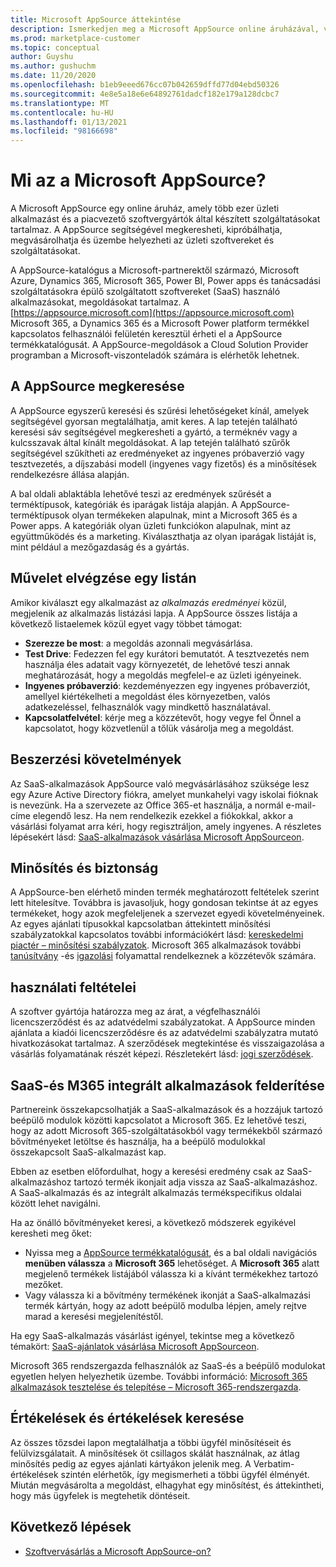 ```yaml
---
title: Microsoft AppSource áttekintése
description: Ismerkedjen meg a Microsoft AppSource online áruházával, valamint arról, hogy miként találhatja meg és tekintheti meg a szoftverek és megoldások részletes katalógusát.
ms.prod: marketplace-customer
ms.topic: conceptual
author: Guyshu
ms.author: gushuchm
ms.date: 11/20/2020
ms.openlocfilehash: b1eb9eeed676cc07b042659dffd77d04ebd50326
ms.sourcegitcommit: 4e8e5a18e6e64892761dadcf182e179a128dcbc7
ms.translationtype: MT
ms.contentlocale: hu-HU
ms.lasthandoff: 01/13/2021
ms.locfileid: "98166698"
---
```

# <a name="what-is-microsoft-appsource"></a>Mi az a Microsoft AppSource?

A Microsoft AppSource egy online áruház, amely több ezer üzleti alkalmazást és a piacvezető szoftvergyártók által készített szolgáltatásokat tartalmaz. A AppSource segítségével megkeresheti, kipróbálhatja, megvásárolhatja és üzembe helyezheti az üzleti szoftvereket és szolgáltatásokat.

A AppSource-katalógus a Microsoft-partnerektől származó, Microsoft Azure, Dynamics 365, Microsoft 365, Power BI, Power apps és tanácsadási szolgáltatásokra épülő szolgáltatott szoftvereket (SaaS) használó alkalmazásokat, megoldásokat tartalmaz. A [https://appsource.microsoft.com](https://appsource.microsoft.com) Microsoft 365, a Dynamics 365 és a Microsoft Power platform termékkel kapcsolatos felhasználói felületén keresztül érheti el a AppSource termékkatalógusát. A AppSource-megoldások a Cloud Solution Provider programban a Microsoft-viszonteladók számára is elérhetők lehetnek.

## <a name="find-what-you-need-on-appsource"></a>A AppSource megkeresése

A AppSource egyszerű keresési és szűrési lehetőségeket kínál, amelyek segítségével gyorsan megtalálhatja, amit keres. A lap tetején található keresési sáv segítségével megkeresheti a gyártó, a terméknév vagy a kulcsszavak által kínált megoldásokat. A lap tetején található szűrők segítségével szűkítheti az eredményeket az ingyenes próbaverzió vagy tesztvezetés, a díjszabási modell (ingyenes vagy fizetős) és a minősítések rendelkezésre állása alapján.

A bal oldali ablaktábla lehetővé teszi az eredmények szűrését a terméktípusok, kategóriák és iparágak listája alapján. A AppSource-terméktípusok olyan termékeken alapulnak, mint a Microsoft 365 és a Power apps. A kategóriák olyan üzleti funkciókon alapulnak, mint az együttműködés és a marketing. Kiválaszthatja az olyan iparágak listáját is, mint például a mezőgazdaság és a gyártás.

## <a name="take-action-on-a-listing"></a>Művelet elvégzése egy listán

Amikor kiválaszt egy alkalmazást az _alkalmazás eredményei_ közül, megjelenik az alkalmazás listázási lapja. A AppSource összes listája a következő listaelemek közül egyet vagy többet támogat:

- **Szerezze be most**: a megoldás azonnali megvásárlása.
- **Test Drive**: Fedezzen fel egy kurátori bemutatót. A tesztvezetés nem használja éles adatait vagy környezetét, de lehetővé teszi annak meghatározását, hogy a megoldás megfelel-e az üzleti igényeinek.
- **Ingyenes próbaverzió**: kezdeményezzen egy ingyenes próbaverziót, amellyel kiértékelheti a megoldást éles környezetben, valós adatkezeléssel, felhasználók vagy mindkettő használatával.
- **Kapcsolatfelvétel**: kérje meg a közzétevőt, hogy vegye fel Önnel a kapcsolatot, hogy közvetlenül a tőlük vásárolja meg a megoldást.

## <a name="purchasing-requirements"></a>Beszerzési követelmények

Az SaaS-alkalmazások AppSource való megvásárlásához szüksége lesz egy Azure Active Directory fiókra, amelyet munkahelyi vagy iskolai fióknak is nevezünk. Ha a szervezete az Office 365-et használja, a normál e-mail-címe elegendő lesz. Ha nem rendelkezik ezekkel a fiókokkal, akkor a vásárlási folyamat arra kéri, hogy regisztráljon, amely ingyenes. A részletes lépésekért lásd: [SaaS-alkalmazások vásárlása Microsoft AppSourceon](purchase-software-appsource.md).

## <a name="certification-and-security"></a>Minősítés és biztonság

A AppSource-ben elérhető minden termék meghatározott feltételek szerint lett hitelesítve. Továbbra is javasoljuk, hogy gondosan tekintse át az egyes termékeket, hogy azok megfeleljenek a szervezet egyedi követelményeinek. Az egyes ajánlati típusokkal kapcsolatban áttekintett minősítési szabályzatokkal kapcsolatos további információkért lásd: [kereskedelmi piactér – minősítési szabályzatok](/legal/marketplace/certification-policies). Microsoft 365 alkalmazások további [tanúsítvány](/microsoft-365-app-certification/docs/enterprise-app-certification-guide) -és [igazolási](/microsoft-365-app-certification/docs/enterprise-app-attestation-guide) folyamattal rendelkeznek a közzétevők számára.

## <a name="terms-and-conditions"></a>használati feltételei

A szoftver gyártója határozza meg az árat, a végfelhasználói licencszerződést és az adatvédelmi szabályzatokat. A AppSource minden ajánlata a kiadói licencszerződésre és az adatvédelmi szabályzatra mutató hivatkozásokat tartalmaz. A szerződések megtekintése és visszaigazolása a vásárlás folyamatának részét képezi. Részletekért lásd: [jogi szerződések](legal-contracts.md).

## <a name="discover-saas-and-m365-integrated-apps"></a>SaaS-és M365 integrált alkalmazások felderítése

Partnereink összekapcsolhatják a SaaS-alkalmazások és a hozzájuk tartozó beépülő modulok közötti kapcsolatot a Microsoft 365. Ez lehetővé teszi, hogy az adott Microsoft 365-szolgáltatásokból vagy termékekből származó bővítményeket letöltse és használja, ha a beépülő modulokkal összekapcsolt SaaS-alkalmazást kap.

Ebben az esetben előfordulhat, hogy a keresési eredmény csak az SaaS-alkalmazáshoz tartozó termék ikonjait adja vissza az SaaS-alkalmazáshoz. A SaaS-alkalmazás és az integrált alkalmazás termékspecifikus oldalai között lehet navigálni.

Ha az önálló bővítményeket keresi, a következő módszerek egyikével keresheti meg őket:

- Nyissa meg a [AppSource termékkatalógusát](https://appsource.microsoft.com/marketplace/apps/), és a bal oldali navigációs **menüben válassza** a **Microsoft 365** lehetőséget. A **Microsoft 365** alatt megjelenő termékek listájából válassza ki a kívánt termékekhez tartozó mezőket.
- Vagy válassza ki a bővítmény termékének ikonját a SaaS-alkalmazási termék kártyán, hogy az adott beépülő modulba lépjen, amely rejtve marad a keresési megjelenítéstől.

Ha egy SaaS-alkalmazás vásárlást igényel, tekintse meg a következő témakört: [SaaS-ajánlatok vásárlása Microsoft AppSourceon](purchase-software-appsource.md).

Microsoft 365 rendszergazda felhasználók az SaaS-és a beépülő modulokat egyetlen helyen helyezhetik üzembe. További információ: [Microsoft 365 alkalmazások tesztelése és telepítése – Microsoft 365-rendszergazda](/microsoft-365/admin/manage/test-and-deploy-microsoft-365-apps).

## <a name="find-ratings-and-reviews"></a>Értékelések és értékelések keresése

Az összes tőzsdei lapon megtalálhatja a többi ügyfél minősítéseit és felülvizsgálatait. A minősítések öt csillagos skálát használnak, az átlag minősítés pedig az egyes ajánlati kártyákon jelenik meg. A Verbatim-értékelések szintén elérhetők, így megismerheti a többi ügyfél élményét. Miután megvásárolta a megoldást, elhagyhat egy minősítést, és áttekintheti, hogy más ügyfelek is megtehetik döntéseit.

## <a name="next-steps"></a>Következő lépések

- [Szoftvervásárlás a Microsoft AppSource-on?](purchase-software-appsource.md)
